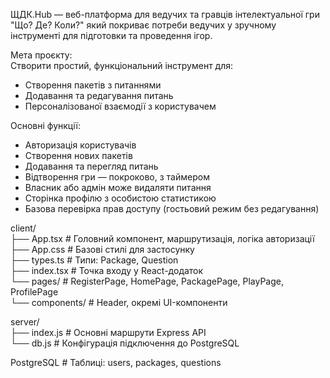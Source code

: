 ЩДК.Hub — веб-платформа для ведучих та гравців інтелектуальної гри "Що? Де? Коли?" який покриває потреби ведучих у зручному інструменті для підготовки та проведення ігор.

Мета проєкту:  
Створити простий, функціональний інструмент для:  
  - Створення пакетів з питаннями
  - Додавання та редагування питань
  - Персоналізованої взаємодії з користувачем

Основні функції:
 -  Авторизація користувачів
 -  Створення нових пакетів
  - Додавання та перегляд питань
  - Відтворення гри — покроково, з таймером
 -  Власник або адмін може видаляти питання
 -  Сторінка профілю з особистою статистикою
 -  Базова перевірка прав доступу (гостьовий режим без редагування)

client/               
 ├── App.tsx          # Головний компонент, маршрутизація, логіка авторизації\
 ├── App.css          # Базові стилі для застосунку\
 ├── types.ts         # Типи: Package, Question\
 ├── index.tsx        # Точка входу у React-додаток\
 └── pages/           # RegisterPage, HomePage, PackagePage, PlayPage, ProfilePage\
 └── components/      # Header, окремі UI-компоненти

server/\
 ├── index.js         # Основні маршрути Express API\
 └── db.js            # Конфігурація підключення до PostgreSQL

PostgreSQL            # Таблиці: users, packages, questions

